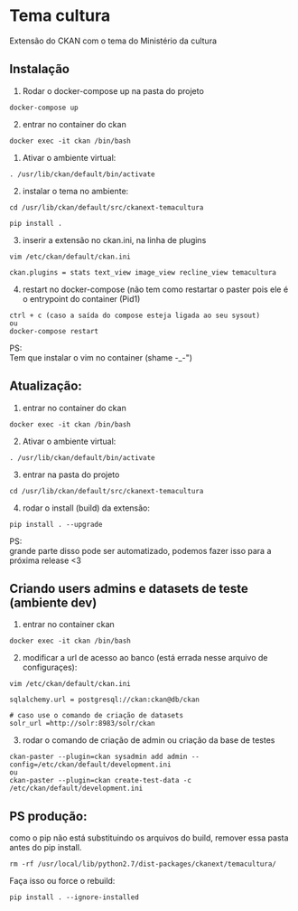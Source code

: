 # Tema cultura

Extensão do CKAN com o tema do Ministério da cultura

## Instalação

1. Rodar o docker-compose up na pasta do projeto

```
docker-compose up
```

2. entrar no container do ckan

```
docker exec -it ckan /bin/bash
```

1. Ativar o ambiente virtual:

```
. /usr/lib/ckan/default/bin/activate
```

2. instalar o tema no ambiente:

```
cd /usr/lib/ckan/default/src/ckanext-temacultura

pip install .
```

3. inserir a extensão no ckan.ini, na linha de plugins

```
vim /etc/ckan/default/ckan.ini

ckan.plugins = stats text_view image_view recline_view temacultura
```

4. restart no docker-compose (não tem como restartar o paster pois ele é o entrypoint do container (Pid1)
```
ctrl + c (caso a saída do compose esteja ligada ao seu sysout)
ou
docker-compose restart
```

PS:  
Tem que instalar o vim no container (shame -_-")

## Atualização:

1. entrar no container do ckan

```
docker exec -it ckan /bin/bash
```

2. Ativar o ambiente virtual:

```
. /usr/lib/ckan/default/bin/activate
```

3. entrar na pasta do projeto

```
cd /usr/lib/ckan/default/src/ckanext-temacultura
```

4. rodar o install (build) da extensão:

```
pip install . --upgrade
```

PS:  
grande parte disso pode ser automatizado, podemos fazer isso para a próxima release <3

## Criando users admins e datasets de teste (ambiente dev)

1. entrar no container ckan

```
docker exec -it ckan /bin/bash
```

2. modificar a url de acesso ao banco (está errada nesse arquivo de configuraçes):

```
vim /etc/ckan/default/ckan.ini

sqlalchemy.url = postgresql://ckan:ckan@db/ckan

# caso use o comando de criação de datasets
solr_url =http://solr:8983/solr/ckan
```

3. rodar o comando de criação de admin ou criação da base de testes

```
ckan-paster --plugin=ckan sysadmin add admin --config=/etc/ckan/default/development.ini
ou
ckan-paster --plugin=ckan create-test-data -c /etc/ckan/default/development.ini
```

## PS produção:

como o pip não está substituindo os arquivos do build, remover essa pasta antes do pip install.

```
rm -rf /usr/local/lib/python2.7/dist-packages/ckanext/temacultura/
```
Faça isso ou force o rebuild:

```
pip install . --ignore-installed
```


